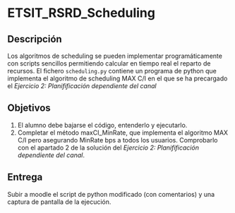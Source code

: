 # ETSIT_RSRD_Scheduling

## Descripción

Los algoritmos de scheduling se pueden implementar programáticamente con scripts sencillos permitiendo calcular en tiempo real el reparto de recursos. El fichero `scheduling.py` contiene un programa de python que implementa el algoritmo de scheduling MAX C/I en el que se ha precargado el *Ejercicio 2: Planifificación dependiente del canal*

## Objetivos

1) El alumno debe bajarse el código, entenderlo y ejecutarlo.
2) Completar el método maxCI_MinRate, que implementa el algoritmo MAX C/I pero asegurando MinRate bps a todos los usuarios. Comprobarlo con el apartado 2 de la solución del *Ejercicio 2: Planifificación dependiente del canal*.

## Entrega

Subir a moodle el script de python modificado (con comentarios) y una captura de pantalla de la ejecución.

